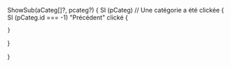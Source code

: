 ShowSub(aCateg[]?, pcateg?)
{
  SI (pCateg) // Une catégorie a été clickée
  {
    SI (pCateg.id === -1) "Précédent" clické
    {
      
    }
  }

}

